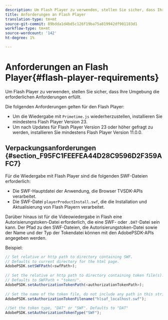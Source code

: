 ```yaml
---
description: Um Flash Player zu verwenden, stellen Sie sicher, dass Ihre Umgebung die erforderlichen Anforderungen erfüllt.
title: Anforderungen an Flash Player
translation-type: tm+mt
source-git-commit: 89bdda1d4bd5c126f19ba75a819942df901183d1
workflow-type: tm+mt
source-wordcount: '142'
ht-degree: 1%

---
```



# Anforderungen an Flash Player{#flash-player-requirements}

Um Flash Player zu verwenden, stellen Sie sicher, dass Ihre Umgebung die erforderlichen Anforderungen erfüllt.

<!--<a id="section_FEE654D506EC4D85AE77302AD2A27777"></a>-->

Die folgenden Anforderungen gelten für den Flash Player:

* Um die Wiedergabe mit `Primetime.js` wiederherzustellen, installieren Sie mindestens Flash Player Version 23.
* Um nach Updates für Flash Player Version 23 oder höher gefragt zu werden, installieren Sie mindestens Flash Player Version 11.0.0.

## Verpackungsanforderungen {#section_F95FC1FEEFEA44D28C9596D2F359AFC7}

Für die Wiedergabe mit Flash Player sind die folgenden SWF-Dateien erforderlich:

* Die SWF-Hauptdatei der Anwendung, die Browser TVSDK-APIs verarbeitet.
* Die SWF-Datei `playerProductInstall.swf`, die die Installation und Aktualisierung von Flash Playern verarbeitet.

Darüber hinaus ist für die Videowiedergabe in Flash eine Autorisierungstoken-Datei erforderlich, die eine SWF- oder `.DAT`-Datei sein kann. Der Pfad zu den SWF-Dateien, die Autorisierungstoken-Datei sowie der Name und der Typ der Tokendatei können mit den AdobePSDK-APIs angegeben werden.

Beispiel:

```js
// Set relative or http path to directory containing SWF.  
// Defaults to current directory for the html page. 
AdobePSDK.setSWFPath(<swfPath>); 
 
// Set the relative or http path to directory containing token file(s). 
// Defaults to SWFPath + "token/". 
AdobePSDK.setAuthorizationTokenPath(<authorizationTokenPath>); 
 
// Set the name of the token file, do not include any path in this string. 
AdobePSDK.setAuthorizationTokenFilename("hlsaf_localhost.swf"); 
 
//Set the token type, "DAT" or "SWF". Defaults to "DAT" 
AdobePSDK.setAuthorizationTokenType("SWF");
```

